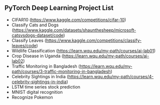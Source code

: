 ## PyTorch Deep Learning Project List
- CIFAR10 (https://www.kaggle.com/competitions/cifar-10)
- Classify Cats and Dogs (https://www.kaggle.com/datasets/shaunthesheep/microsoft-catsvsdogs-dataset/code)
- Classify Leaves (https://www.kaggle.com/competitions/classify-leaves/code)
- Wildlife Classification (https://learn.wqu.edu/my-path/courses/ai-lab01)
- Crop Disease in Uganda (https://learn.wqu.edu/my-path/courses/ai-lab02)
- Traffic Monitoring in Bangladesh (https://learn.wqu.edu/my-path/courses/3-traffic-monitoring-in-bangladesh)
- Celebrity Sightings in India (https://learn.wqu.edu/my-path/courses/4-celebrity-sightings-in-india)
- LSTM time series stock prediction
- MNIST digital recognition
- Recognize Pokemon
